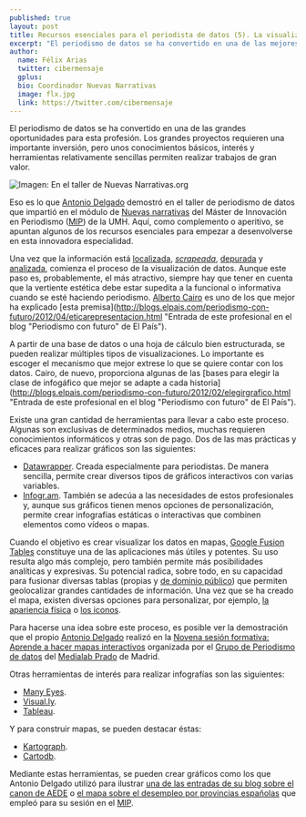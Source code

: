 ```yaml
---
published: true
layout: post
title: Recursos esenciales para el periodista de datos (5). La visualización de la información
excerpt: "El periodismo de datos se ha convertido en una de las mejores oportunidades para esta profesión. Los grandes proyectos requieren una importante inversión, pero unos conocimientos básicos, interés y herramientas relativamente sencillas permiten realizar trabajos de gran valor."
author:
  name: Félix Arias
  twitter: cibermensaje
  gplus:  
  bio: Coordinador Nuevas Narrativas
  image: flx.jpg
  link: https://twitter.com/cibermensaje
---
```

El periodismo de datos se ha convertido en una de las grandes oportunidades para esta profesión. Los grandes proyectos requieren una importante inversión, pero unos conocimientos básicos, interés y herramientas relativamente sencillas permiten realizar trabajos de gran valor.

![Imagen: En el taller de Nuevas Narrativas.org](https://pbs.twimg.com/media/BitFMknIQAA2Eji.jpg:large)

Eso es lo que [Antonio Delgado](https://twitter.com/adelgado "Perfil de este profesional en Twitter") demostró en el taller de periodismo de datos que impartió en el módulo de [Nuevas narrativas](https://twitter.com/search?q=%23NuevasNarrativas&src=typd "Hashtag en Twitter de esta asignatura") del Máster de Innovación en Periodismo ([MIP](http://mip.umh.es/ "Página de inicio de este proyecto académico")) de la UMH. Aquí, como complemento o aperitivo, se apuntan algunos de los recursos esenciales para empezar a desenvolverse en esta innovadora especialidad.

Una vez que la información está [localizada](http://mip.umh.es/blog/2014/04/08/recursos_datos/), [_scrapeada_](http://mip.umh.es/blog/2014/04/08/recursos_datos_dos/), [depurada](http://mip.umh.es/blog/2014/04/08/recursos_datos_tres/) y [analizada](http://mip.umh.es/blog/2014/04/08/recursos_datos_cuatro/), comienza el proceso de la visualización de datos. Aunque este paso es, probablemente, el  más atractivo, siempre hay que tener en cuenta que la vertiente estética debe estar supedita a la funcional o informativa cuando se esté haciendo periodismo. [Alberto Cairo](https://twitter.com/albertocairo "Perfil de este profesor en Twitter") es uno de los que mejor ha explicado [esta premisa](http://blogs.elpais.com/periodismo-con-futuro/2012/04/eticarepresentacion.html "Entrada de este profesional en el blog "Periodismo con futuro" de El País").

A partir de una base de datos o una hoja de cálculo bien estructurada, se pueden realizar múltiples tipos de visualizaciones. Lo importante es escoger el mecanismo que mejor extrese lo que se quiere contar con los datos. Cairo, de nuevo, proporciona algunas de las [bases para elegir la clase de infogáfico que mejor se adapte a cada historia](http://blogs.elpais.com/periodismo-con-futuro/2012/02/elegirgrafico.html "Entrada de este profesional en el blog "Periodismo con futuro" de El País").

Existe una gran cantidad de herramientas para llevar a cabo este proceso. Algunas son exclusivas de determinados medios, muchas requieren conocimientos informáticos y otras son de pago. Dos de las mas prácticas y eficaces para realizar gráficos son las siguientes:

* [Datawrapper](http://datawrapper.de/ "Web inicial de este producto"). Creada especialmente para periodistas. De manera sencilla, permite crear diversos tipos de gráficos interactivos con varias variables.
* [Infogr.am](http://infogr.am/ "Web inicial de este producto"). También se adecúa a las necesidades de estos profesionales y, aunque sus gráficos tienen menos opciones de personalización, permite crear infografías estáticas o interactivas que combinen elementos como vídeos o mapas.

Cuando el objetivo es crear visualizar los datos en mapas, [Google Fusion Tables](http://www.google.com/drive/apps.html#fusiontables "Web inicial de este producto") constituye una de las aplicaciones más útiles y potentes. Su uso resulta algo más complejo, pero también permite más posibilidades analíticas y expresivas. Su potencial radica, sobre todo, en su capacidad para fusionar diversas tablas (propias y [de dominio público](http://research.google.com/tables "Web de este producto")) que permiten geolocalizar grandes cantidades de información. Una vez que se ha creado el mapa, existen diversas opciones para personalizar, por ejemplo, [la apariencia física](http://fusion-tables-api-samples.googlecode.com/svn/trunk/FusionTablesLayerWizard/src/index.html "Web de FusionTablesLayer Wizard") o [los iconos](https://www.google.com/fusiontables/DataSource?snapid=S471761YsEo "Web del Map marker or Icon names de Google").

Para hacerse una idea sobre este proceso, es posible ver la demostración que el propio [Antonio Delgado](https://twitter.com/adelgado "Perfil de este periodista en Twitter") realizó en la [Novena sesión formativa: Aprende a hacer mapas interactivos](http://medialab-prado.es/article/periodismo_datos_mapas_interactivos "Resumen y programa de esta actividad") organizada por el [Grupo de Periodismo de datos](http://medialab-prado.es/article/periodismo_de_datos_-_grupo_de_trabajo "Sección de esta iniciativa") del [Medialab Prado](http://medialab-prado.es/ "Web inicial de esta iniciativa") de Madrid.

Otras herramientas de interés para realizar infografías son las siguientes:

* [Many Eyes](http://www-958.ibm.com/software/data/cognos/manyeyes/ "Web inicial de este producto").
* [Visual.ly](http://visual.ly/ "Web inicial de este producto").
* [Tableau](http://www.tableausoftware.com/public/ "Web inicial de este producto").

Y para construir mapas, se pueden destacar éstas:

* [Kartograph](http://kartograph.org/ "Web inicial de este producto").
* [Cartodb](https://cartodb.com/ "Web inicial de este producto").

Mediante estas herramientas, se pueden crear gráficos como los que Antonio Delgado utilizó para ilustrar [una de las entradas de su blog sobre el canon de AEDE](http://www.antonio-delgado.com/2014/02/desmontando-canon-aede/ "Post en antonio-delgado.com") o [el mapa sobre el desempleo por provincias españolas](http://delgado.tv/tasa-de-paro/ "Visualización realizada por Antonio Delgado") que empleó para su sesión en el [MIP](http://mip.umh.es/ "Web inicial de este proyecto académico").